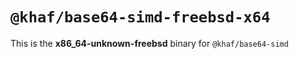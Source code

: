 # `@khaf/base64-simd-freebsd-x64`

This is the **x86_64-unknown-freebsd** binary for `@khaf/base64-simd`
